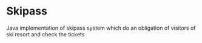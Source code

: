 # Skipass
Java implementation of skipass system which do an obligation of visitors of ski resort and check the tickets
